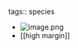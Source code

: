 tags:: species

- ![image.png](https://peach-geographical-bat-397.mypinata.cloud/ipfs/QmVPSRQsshUtgU2jtpi9TfbYqEK59rp61cFdaX5Xsfuach)
- [[high margin]]